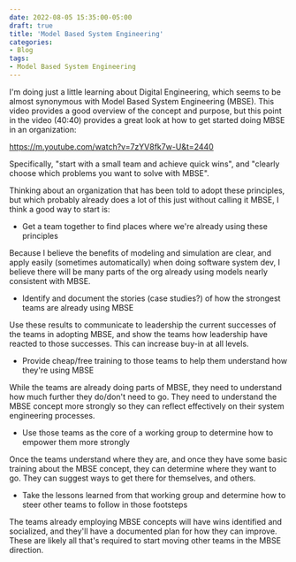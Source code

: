 ```yaml
---
date: 2022-08-05 15:35:00-05:00
draft: true
title: 'Model Based System Engineering'
categories:
- Blog
tags:
- Model Based System Engineering
---
```


I'm doing just a little learning about Digital Engineering, which seems to be almost synonymous with Model Based System Engineering (MBSE).  This video provides a good overview of the concept and purpose, but this point in the video (40:40) provides a great look at how to get started doing MBSE in an organization:

https://m.youtube.com/watch?v=7zYV8fk7w-U&t=2440

Specifically, "start with a small team and achieve quick wins", and "clearly choose which problems you want to solve with MBSE".

Thinking about an organization that has been told to adopt these principles, but which probably already does a lot of this just without calling it MBSE, I think a good way to start is:

* Get a team together to find places where we're already using these principles

Because I believe the benefits of modeling and simulation are clear, and apply easily (sometimes automatically) when doing software system dev, I believe there will be many parts of the org already using models nearly consistent with MBSE.

* Identify and document the stories (case studies?) of how the strongest teams are already using MBSE

Use these results to communicate to leadership the current successes of the teams in adopting MBSE, and show the teams how leadership have reacted to those successes.  This can increase buy-in at all levels.

* Provide cheap/free training to those teams to help them understand how they're using MBSE

While the teams are already doing parts of MBSE, they need to understand how much further they do/don't need to go.  They need to understand the MBSE concept more strongly so they can reflect effectively on their system engineering processes.

* Use those teams as the core of a working group to determine how to empower them more strongly

Once the teams understand where they are, and once they have some basic training about the MBSE concept, they can determine where they want to go.  They can suggest ways to get there for themselves, and others.

* Take the lessons learned from that working group and determine how to steer other teams to follow in those footsteps

The teams already employing MBSE concepts will have wins identified and socialized, and they'll have a documented plan for how they can improve.  These are likely all that's required to start moving other teams in the MBSE direction.

